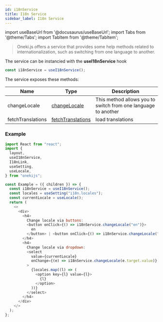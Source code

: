 ```yaml
---
id: i18nService
title: I18n Service
sidebar_label: I18n Service
---
```


import useBaseUrl from '@docusaurus/useBaseUrl';
import Tabs from '@theme/Tabs';
import TabItem from '@theme/TabItem';

> Oneki.js offers a service that provides some help methods related to internationalization, such as switching from one language to another.

The service can be instancied with the **useI18nService** hook

```javascript
const i18nService = useI18nService();
```

<p/>
The service exposes these methods:

| Name                                            | Type                                                      | Description            |
| ----------------------------------------------- | --------------------------------------------------------- | ---------------------- |
| changeLocale                                    | [changeLocale](../../api/classes/I18nService#changelocale) | This method allows you to switch from one language to another |
| fetchTranslations | [fetchTranslations](../../api/classes/I18nService#fetchtranslations) | load translations                                         |

### Example

```javascript
import React from "react";
import {
  layout,
  useI18nService,
  I18nLink,
  useSetting,
  useLocale,
} from "onekijs";

const Example = ({ children }) => {
  const i18nService = useI18nService();
  const locales = useSetting("i18n.locales");
  const currentLocale = useLocale();
  return (
    <>
      <div>
        <h4>
          Change locale via buttons:
          <button onClick={() => i18nService.changeLocale("en")}>
            en
          </button> | <button onClick={() => i18nService.changeLocale("fr")}>fr</button>
        </h4>
        <h4>
          Change locale via dropdown:
          <select
            value={currentLocale}
            onChange={(e) => i18nService.changeLocale(e.target.value)}
          >
            {locales.map((l) => (
              <option key={l} value={l}>
                {l}
              </option>
            ))}
          </select>
        </h4>
      </div>
    </>
  );
};
```
